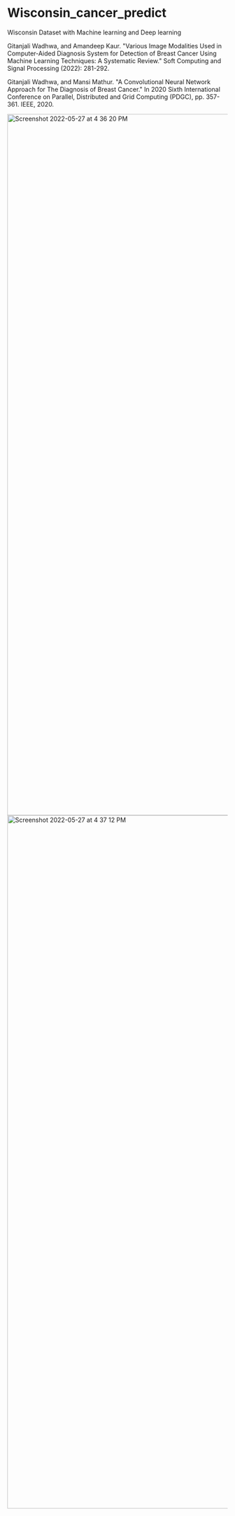 # Wisconsin_cancer_predict
Wisconsin Dataset with Machine learning and Deep learning

Gitanjali Wadhwa, and Amandeep Kaur. "Various Image Modalities Used in Computer-Aided Diagnosis System for Detection of Breast Cancer Using Machine Learning Techniques: A Systematic Review." Soft Computing and Signal Processing (2022): 281-292.

Gitanjali Wadhwa, and Mansi Mathur. "A Convolutional Neural Network Approach for The Diagnosis of Breast Cancer." In 2020 Sixth International Conference on Parallel, Distributed and Grid Computing (PDGC), pp. 357-361. IEEE, 2020.

<img width="1600" alt="Screenshot 2022-05-27 at 4 36 20 PM" src="https://user-images.githubusercontent.com/68320689/170688073-f694c90b-b08b-4c0b-9cf7-cc30b00db9bd.png">

<img width="1582" alt="Screenshot 2022-05-27 at 4 37 12 PM" src="https://user-images.githubusercontent.com/68320689/170688178-a73307a8-528b-4c03-840e-e07f21446815.png">

